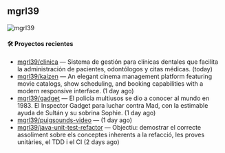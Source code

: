 ## mgrl39 
<p align="left"> <img src="https://komarev.com/ghpvc/?username=mgrbl&label=Profile%20views&color=0e75b6&style=flat" alt="mgrl39" /> </p>












#### 🛠 Proyectos recientes

- [mgrl39/clinica](https://github.com/mgrl39/clinica) — Sistema de gestión para clínicas dentales que facilita la administración de pacientes, odontólogos y citas médicas. (today)
- [mgrl39/kaizen](https://github.com/mgrl39/kaizen) — An elegant cinema management platform featuring movie catalogs, show scheduling, and booking capabilities with a modern responsive interface. (1 day ago)
- [mgrl39/gadget](https://github.com/mgrl39/gadget) — El policía multiusos se dio a conocer al mundo en 1983. El Inspector Gadget para luchar contra Mad, con la estimable ayuda de Sultán y su sobrina Sophie. (1 day ago)
- [mgrl39/puigsounds-video](https://github.com/mgrl39/puigsounds-video) —  (1 day ago)
- [mgrl39/java-unit-test-refactor](https://github.com/mgrl39/java-unit-test-refactor) — Objectiu: demostrar el correcte assoliment sobre els conceptes inherents a la refacció, les proves unitàries, el TDD i el CI (2 days ago)




